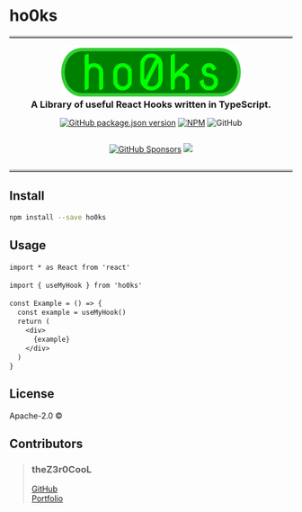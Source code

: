# ho0ks

<hr style='border-top: 3px solid #bbb;'/>

<div style='display: flex; flex-direction: column; place-content: center; place-items: center; text-align: center;'>

<img src='./assets/ho0ks-animated.svg' alt='Z3r0/' width='100%' height='auto' style='max-width: 20rem'/>
<h3 style='margin: 0; text-align: center'>A Library of useful React Hooks written in TypeScript.</h3>

[//]: # ([![JavaScript Style Guide]&#40;https://img.shields.io/badge/code_style-standard-brightgreen.svg&#41;]&#40;https://standardjs.com&#41;)

<a href=''>![GitHub package.json version](https://img.shields.io/github/package-json/v/theZ3r0CooL/ho0ks)</a>
<a href=''>[![NPM](https://img.shields.io/npm/v/ho0ks.svg)](https://www.npmjs.com/package/ho0ks)</a>
    ![GitHub](https://img.shields.io/github/license/theZ3r0CooL/ho0ks)

<a href=''>![GitHub Sponsors](https://img.shields.io/github/sponsors/theZ3r0CooL?logo=GitHub)</a>
<a href=''>[![](https://img.shields.io/static/v1?label=Sponsor&message=%E2%9D%A4&logo=GitHub&color=%23fe8e86)](https://github.com/sponsors/theZ3r0CooL)</a>

</div>

<hr style='border-top: 3px solid #bbb;'/>

## Install

```bash
npm install --save ho0ks
```

## Usage

```tsx
import * as React from 'react'

import { useMyHook } from 'ho0ks'

const Example = () => {
  const example = useMyHook()
  return (
    <div>
      {example}
    </div>
  )
}
```

## License

Apache-2.0 © 

## Contributors
>### theZ3r0CooL
>[GitHub](https://github.com/theZ3r0CooL)</br>
>[Portfolio](https://theZ3r0CooL.github.io)

